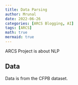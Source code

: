 ```yaml
---
title: Data Parsing
author: Mrunal
date: 2022-06-26 
categories: [ARCS Blogging, AI]
tags: [ARCS]
math: true
mermaid: true
---
```

ARCS Project is about NLP


##  Data

Data is from the CFPB dataset.